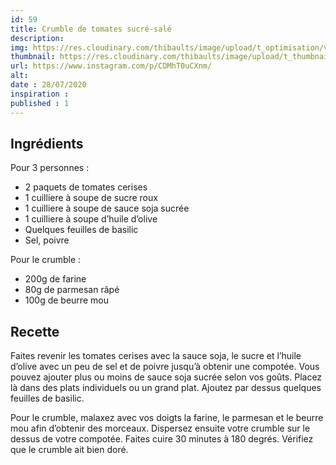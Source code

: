 ```yaml
---
id: 59
title: Crumble de tomates sucré-salé
description: 
img: https://res.cloudinary.com/thibaults/image/upload/t_optimisation/v1600456300/Recipes/20200728_crumble_tomates.jpg
thumbnail: https://res.cloudinary.com/thibaults/image/upload/t_thumbnail_josie/v1600456300/Recipes/20200728_crumble_tomates.jpg
url: https://www.instagram.com/p/CDMhT0uCXnm/
alt: 
date : 28/07/2020
inspiration :
published : 1
---
```


## Ingrédients
Pour 3 personnes :
 - 2 paquets de tomates cerises
 - 1 cuilliere à soupe de sucre roux
 - 1 cuilliere à soupe de sauce soja sucrée
 - 1 cuilliere à soupe d’huile d’olive
 - Quelques feuilles de basilic
 - Sel, poivre

Pour le crumble :
 - 200g de farine
 - 80g de parmesan râpé
 - 100g de beurre mou


## Recette
Faites revenir les tomates cerises avec la sauce soja, le sucre et l’huile d’olive avec un peu de sel et de poivre jusqu’à obtenir une compotée. Vous pouvez ajouter plus ou moins de sauce soja sucrée selon vos goûts. Placez là dans des plats individuels ou un grand plat. Ajoutez par dessus quelques feuilles de basilic.

Pour le crumble, malaxez avec vos doigts la farine, le parmesan et le beurre mou afin d’obtenir des morceaux. Dispersez ensuite votre crumble sur le dessus de votre compotée. Faites cuire 30 minutes à 180 degrés. Vérifiez que le crumble ait bien doré.